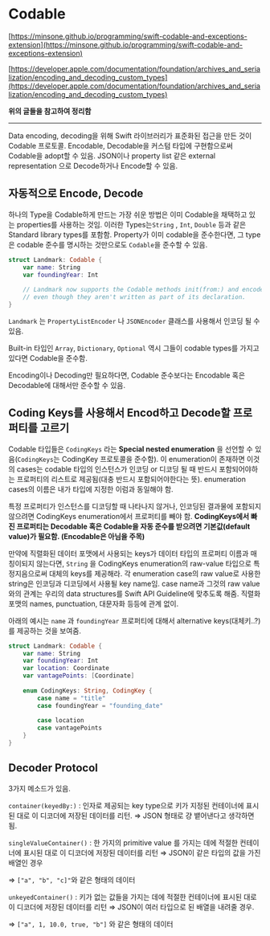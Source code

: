 # Codable

[https://minsone.github.io/programming/swift-codable-and-exceptions-extension](https://minsone.github.io/programming/swift-codable-and-exceptions-extension) 

[https://developer.apple.com/documentation/foundation/archives_and_serialization/encoding_and_decoding_custom_types](https://developer.apple.com/documentation/foundation/archives_and_serialization/encoding_and_decoding_custom_types) 

**위의 글들을 참고하여 정리함**

---

Data encoding, decoding을 위해 Swift 라이브러리가 표준화된 접근을 만든 것이 Codable 프로토콜. Encodable, Decodable을 커스텀 타입에 구현함으로써 Codable을 adopt할 수 있음. JSON이나 property list 같은 external representation 으로 Decode하거나 Encode할 수 있음.

## 자동적으로 Encode, Decode

하나의 Type을 Codable하게 만드는 가장 쉬운 방법은 이미 Codable을 채택하고 있는 properties를 사용하는 것임. 이러한 Types는`String` , `Int`, `Double` 등과 같은 Standard library types를 포함함. Property가 이미 codable을 준수한다면, 그 type은 codable 준수를 명시하는 것만으로도 `Codable`을 준수할 수 있음. 

```swift
struct Landmark: Codable {
    var name: String
    var foundingYear: Int
    
    // Landmark now supports the Codable methods init(from:) and encode(to:), 
    // even though they aren't written as part of its declaration.
}
```

`Landmark` 는 `PropertyListEncoder` 나 `JSONEncoder` 클래스를 사용해서 인코딩 될 수 있음.

Built-in 타입인 `Array`, `Dictionary`, `Optional` 역시 그들이 codable types를 가지고 있다면 Codable을 준수함.

Encoding이나 Decoding만 필요하다면, Codable 준수보다는 Encodable 혹은 Decodable에 대해서만 준수할 수 있음.

## Coding Keys를 사용해서 Encod하고 Decode할 프로퍼티를 고르기

Codable 타입들은 `CodingKeys` 라는 **Special nested enumeration** 을 선언할 수 있음(`CodingKeys`는 CodingKey 프로토콜을 준수함). 이 enumeration이 존재하면 이것의 cases는 codable 타입의 인스턴스가 인코딩 or 디코딩 될 때 반드시 포함되어야하는 프로퍼티의 리스트로 제공됨(대충 반드시 포함되어야한다는 뜻). enumeration cases의 이름은 내가 타입에 지정한 이럼과 동일해야 함.

특정 프로퍼티가 인스턴스를 디코딩할 때 나타나지 않거나, 인코딩된 결과물에 포함되지 않으려면 CodingKeys enumeration에서 프로퍼티를 빼야 함. **CodingKeys에서 빠진 프로퍼티는 Decodable 혹은 Codable을 자동 준수를 받으려면 기본값(default value)가 필요함. (Encodable은 아님을 주목)**

만약에 직렬화된 데이터 포맷에서 사용되는 keys가 데이터 타입의 프로퍼티 이름과 매칭이되지 않는다면, `String` 을 CodingKeys enumeration의 raw-value 타입으로 특정지음으로써 대체의 keys를 제공해라. 각 enumeration case의 raw value로 사용한 string은 인코딩과 디코딩에서 사용될 key name임. case name과 그것의 raw value와의 관계는 우리의 data structures를 Swift API Guideline에 맞추도록 해줌. 직렬화 포맷의 names, punctuation, 대문자화 등등에 관계 없이. 

아래의 예시는 `name` 과 `foundingYear` 프로퍼티에 대해서 alternative keys(대체키..?)를 제공하는 것을 보여줌.

```swift
struct Landmark: Codable {
    var name: String
    var foundingYear: Int
    var location: Coordinate
    var vantagePoints: [Coordinate]
    
    enum CodingKeys: String, CodingKey {
        case name = "title"
        case foundingYear = "founding_date"
        
        case location
        case vantagePoints
    }
}
```

## Decoder Protocol

3가지 메소드가 있음.

`container(keyedBy:)` : 인자로 제공되는 key type으로 키가 지정된 컨테이너에 표시된 대로 이 디코더에 저장된 데이터를 리턴. ⇒ JSON 형태로 걍 뱉어낸다고 생각하면 됨.

`singleValueContainer()` : 한 가지의 primitive value 를 가지는 데에 적절한 컨테이너에 표시된 대로 이 디코더에 저장된 데이터를 리턴 ⇒ JSON이 같은 타입의 값을 가진 배열인 경우

⇒ `["a", "b", "c]"`와 같은 형태의 데이터

`unkeyedContainer()` : 키가 없는 값들을 가지는 데에 적절한 컨테이너에 표시된 대로 이 디코더에 저장된 데이터를 리턴 ⇒ JSON이 여러 타입으로 된 배열을 내려줄 경우.

⇒ `["a", 1, 10.0, true, "b"]` 와 같은 형태의 데이터

